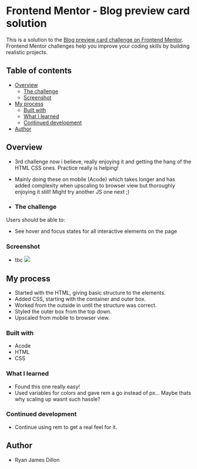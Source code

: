 # Frontend Mentor - Blog preview card solution

This is a solution to the [Blog preview card challenge on Frontend Mentor](https://www.frontendmentor.io/challenges/blog-preview-card-ckPaj01IcS). Frontend Mentor challenges help you improve your coding skills by building realistic projects.

## Table of contents

-   [Overview](#overview)
    -   [The challenge](#the-challenge)
    -   [Screenshot](#screenshot)
-   [My process](#my-process)
    -   [Built with](#built-with)
    -   [What I learned](#what-i-learned)
    -   [Continued development](#continued-development)
-   [Author](#author)

## Overview

-   3rd challenge now i believe, really enjoying it and getting the hang of the HTML CSS ones. Practice really is helping!
-   Mainly doing these on mobile (Acode) which takes longer and has added complexity when upscaling to browser view but thoroughly enjoying it still! Might try another JS one next ;)

-   ### The challenge

Users should be able to:

-   See hover and focus states for all interactive elements on the page

### Screenshot

-   tbc
    ![](./screenshot.jpg)

## My process

-   Started with the HTML, giving basic structure to the elements.
-   Added CSS, starting with the container and outer box.
-   Worked from the outside in until the structure was correct.
-   Styled the outer box from the top down.
-   Upscaled from mobile to browser view.

### Built with

-   Acode
-   HTML
-   CSS

### What I learned

-   Found this one really easy!
-   Used variables for colors and gave rem a go instead of px... Maybe thats why scaling up wasnt such hassle?

### Continued development

-   Continue using rem to get a real feel for it.

## Author

-   Ryan James Dillon
